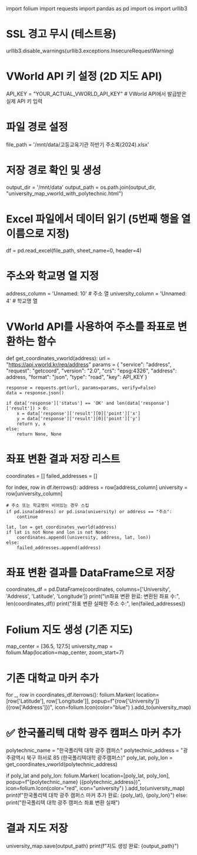 import folium
import requests
import pandas as pd
import os
import urllib3

# SSL 경고 무시 (테스트용)
urllib3.disable_warnings(urllib3.exceptions.InsecureRequestWarning)

# VWorld API 키 설정 (2D 지도 API)
API_KEY = "YOUR_ACTUAL_VWORLD_API_KEY"  # VWorld API에서 발급받은 실제 API 키 입력

# 파일 경로 설정
file_path = '/mnt/data/고등교육기관 하반기 주소록(2024).xlsx'

# 저장 경로 확인 및 생성
output_dir = '/mnt/data'
output_path = os.path.join(output_dir, "university_map_vworld_with_polytechnic.html")

# Excel 파일에서 데이터 읽기 (5번째 행을 열 이름으로 지정)
df = pd.read_excel(file_path, sheet_name=0, header=4)

# 주소와 학교명 열 지정
address_column = 'Unnamed: 10'  # 주소 열
university_column = 'Unnamed: 4'  # 학교명 열

# VWorld API를 사용하여 주소를 좌표로 변환하는 함수
def get_coordinates_vworld(address):
    url = "https://api.vworld.kr/req/address"
    params = {
        "service": "address",
        "request": "getcoord",
        "version": "2.0",
        "crs": "epsg:4326",
        "address": address,
        "format": "json",
        "type": "road",
        "key": API_KEY
    }
    
    response = requests.get(url, params=params, verify=False)
    data = response.json()
    
    if data['response']['status'] == 'OK' and len(data['response']['result']) > 0:
        x = data['response']['result'][0]['point']['x']
        y = data['response']['result'][0]['point']['y']
        return y, x
    else:
        return None, None

# 좌표 변환 결과 저장 리스트
coordinates = []
failed_addresses = []

for index, row in df.iterrows():
    address = row[address_column]
    university = row[university_column]
    
    # 주소 또는 학교명이 비어있는 경우 스킵
    if pd.isna(address) or pd.isna(university) or address == "주소":
        continue

    lat, lon = get_coordinates_vworld(address)
    if lat is not None and lon is not None:
        coordinates.append((university, address, lat, lon))
    else:
        failed_addresses.append(address)

# 좌표 변환 결과를 DataFrame으로 저장
coordinates_df = pd.DataFrame(coordinates, columns=['University', 'Address', 'Latitude', 'Longitude'])
print("\n좌표 변환 완료: 변환된 좌표 수:", len(coordinates_df))
print("좌표 변환 실패한 주소 수:", len(failed_addresses))

# Folium 지도 생성 (기존 지도)
map_center = [36.5, 127.5]
university_map = folium.Map(location=map_center, zoom_start=7)

# 기존 대학교 마커 추가
for _, row in coordinates_df.iterrows():
    folium.Marker(
        location=[row['Latitude'], row['Longitude']],
        popup=f"{row['University']} ({row['Address']})",
        icon=folium.Icon(color="blue")
    ).add_to(university_map)

# ✅ 한국폴리텍 대학 광주 캠퍼스 마커 추가
polytechnic_name = "한국폴리텍 대학 광주 캠퍼스"
polytechnic_address = "광주광역시 북구 하서로 85 (한국폴리텍대학 광주캠퍼스)"
poly_lat, poly_lon = get_coordinates_vworld(polytechnic_address)

if poly_lat and poly_lon:
    folium.Marker(
        location=[poly_lat, poly_lon],
        popup=f"{polytechnic_name} ({polytechnic_address})",
        icon=folium.Icon(color="red", icon="university")
    ).add_to(university_map)
    print(f"한국폴리텍 대학 광주 캠퍼스 마커 추가 완료: {poly_lat}, {poly_lon}")
else:
    print("한국폴리텍 대학 광주 캠퍼스 좌표 변환 실패")

# 결과 지도 저장
university_map.save(output_path)
print(f"지도 생성 완료: {output_path}")


